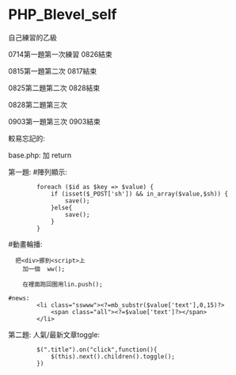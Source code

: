 # PHP_Blevel_self
自己練習的乙級



0714第一題第一次練習
0826結束


0815第一題第二次
0817結束

0825第二題第二次
0828結束

0828第二題第三次


0903第一題第三次
0903結束

較易忘記的:

base.php:
加 return


第一題:
    #陣列顯示:
    
            foreach ($id as $key => $value) {
                if (isset($_POST['sh']) && in_array($value,$sh)) {
                    save(); 
                }else{
                    save();
                }
            }
            
   #動畫輪播:
   
      把<div>挪到<script>上
        加一個  ww();
        
        在裡面跑回圈用lin.push();
        
    #news:
            <li class="sswww"><?=mb_substr($value['text'],0,15)?>
                <span class="all"><?=$value['text']?></span>
            </li>
        
第二題:
    人氣/最新文章toggle:

            $(".title").on("click",function(){
                $(this).next().children().toggle();
            })


    